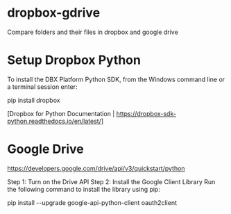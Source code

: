 # dropbox-gdrive
Compare folders and their files in dropbox and google drive

# Setup Dropbox Python
To install the DBX Platform Python SDK, from the Windows command line or a terminal session enter:

pip install dropbox


[Dropbox for Python Documentation | https://dropbox-sdk-python.readthedocs.io/en/latest/]


# Google Drive
https://developers.google.com/drive/api/v3/quickstart/python

Step 1: Turn on the Drive API
Step 2: Install the Google Client Library
Run the following command to install the library using pip:

pip install --upgrade google-api-python-client oauth2client

